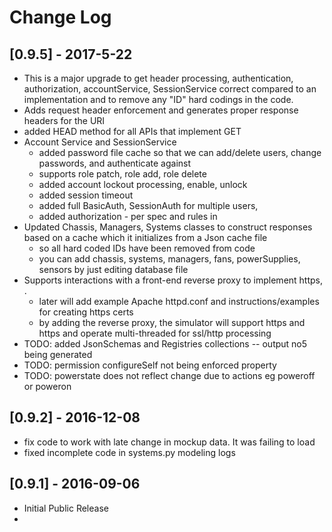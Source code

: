 
# Change Log

## [0.9.5] - 2017-5-22
- This is a major upgrade to get header processing, authentication, authorization, accountService, SessionService correct compared to an implementation and to remove any "ID" hard codings in the code.
- Adds request header enforcement and generates proper response headers for the URI
- added HEAD method for all APIs that implement GET
- Account Service and SessionService
  - added password file cache so that we can add/delete users, change passwords, and authenticate against
  - supports role patch, role add, role delete
  - added account lockout processing, enable, unlock
  - added session timeout
  - added full BasicAuth, SessionAuth for multiple users,
  - added authorization - per spec and rules in 
- Updated Chassis, Managers, Systems classes to construct responses based on a cache which it initializes from a Json cache file
  - so all hard coded IDs have been removed from code 
  - you can add chassis, systems, managers, fans, powerSupplies, sensors by just editing database file
- Supports interactions with a front-end reverse proxy to implement https, .
  - later will add example Apache httpd.conf and instructions/examples for creating https certs
  - by adding the reverse proxy, the simulator will support https and https and operate multi-threaded for ssl/http processing
- TODO: added JsonSchemas and Registries collections -- output no5 being generated
- TODO: permission configureSelf not being enforced property
- TODO: powerstate does not reflect change due to actions eg poweroff or poweron

## [0.9.2] - 2016-12-08
- fix code to work with late change in mockup data.  It was failing to load
- fixed incomplete code in systems.py modeling logs

## [0.9.1] - 2016-09-06
- Initial Public Release
- 
